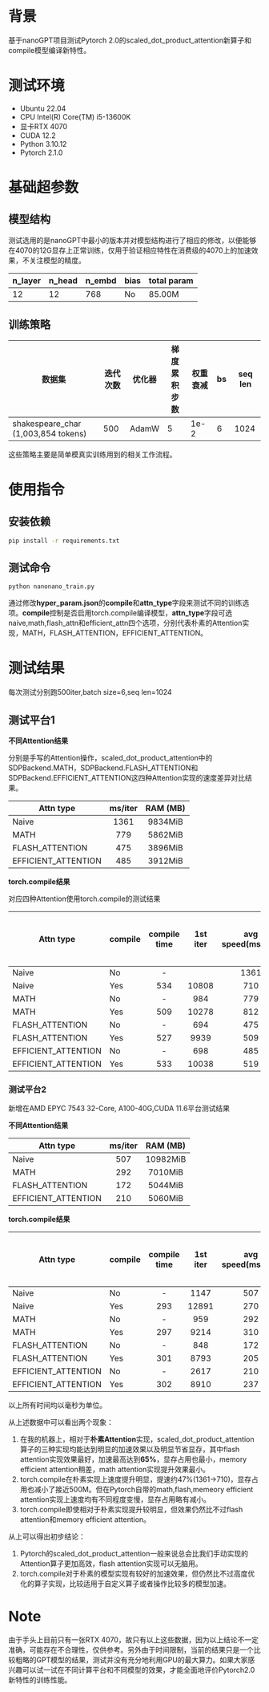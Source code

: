 

# 背景

基于nanoGPT项目测试Pytorch 2.0的scaled_dot_product_attention新算子和compile模型编译新特性。



# 测试环境

+ Ubuntu 22.04
+ CPU Intel(R) Core(TM) i5-13600K
+ 显卡RTX 4070
+ CUDA 12.2
+ Python 3.10.12
+ Pytorch 2.1.0

# 基础超参数

## 模型结构

测试选用的是nanoGPT中最小的版本并对模型结构进行了相应的修改，以便能够在4070的12G显存上正常训练，仅用于验证相应特性在消费级的4070上的加速效果，不关注模型的精度。

| n_layer | n_head | n_embd | bias | total param |
| ------- | ------ | ------ | ---- | ----------- |
| 12      | 12     | 768    | No   | 85.00M      |

## 训练策略

| 数据集                              | 迭代次数 | 优化器 | 梯度累积步数 | 权重衰减 | bs   | seq len |
| ----------------------------------- | -------- | ------ | ------------ | -------- | ---- | ------- |
| shakespeare_char (1,003,854 tokens) | 500      | AdamW  | 5            | 1e-2     | 6    | 1024    |

这些策略主要是简单模真实训练用到的相关工作流程。



# 使用指令

## 安装依赖

```bash
pip install -r requirements.txt
```

## 测试命令

```bash
python nanonano_train.py
```

通过修改**hyper_param.json**的**compile**和**attn_type**字段来测试不同的训练选项。**compile**控制是否启用torch.compile编译模型，**attn_type**字段可选naive,math,flash_attn和efficient_attn四个选项，分别代表朴素的Attention实现，MATH，FLASH_ATTENTION，EFFICIENT_ATTENTION。

# 测试结果

每次测试分别跑500iter,batch size=6,seq len=1024

## 测试平台1

**不同Attention结果**

分别是手写的Attention操作，scaled_dot_product_attention中的SDPBackend.MATH，SDPBackend.FLASH_ATTENTION和SDPBackend.EFFICIENT_ATTENTION这四种Attention实现的速度差异对比结果。

| Attn type           | ms/iter | RAM (MB) |
| ------------------- | :-----: | :------: |
| Naive               |  1361   | 9834MiB  |
| MATH                |   779   | 5862MiB  |
| FLASH_ATTENTION     |   475   | 3896MiB  |
| EFFICIENT_ATTENTION |   485   | 3912MiB  |

**torch.compile结果**

对应四种Attention使用torch.compile的测试结果

| Attn type           | compile | compile time | 1st iter | avg speed(ms/iter) | avg speed (except 1st iter) | RAM (MB) |
| ------------------- | ------- | :----------: | :------: | :----------------: | :-------------------------: | :------: |
| Naive               | No      |      -       |          |        1361        |            1360             | 9834MiB  |
| Naive               | Yes     |     534      |  10808   |        710         |             690             | 9360MiB  |
| MATH                | No      |      -       |   984    |        779         |             779             | 5862MiB  |
| MATH                | Yes     |     509      |  10278   |        812         |             793             | 5762MiB  |
| FLASH_ATTENTION     | No      |      -       |   694    |        475         |             475             | 3896MiB  |
| FLASH_ATTENTION     | Yes     |     527      |   9939   |        509         |             490             | 3730MiB  |
| EFFICIENT_ATTENTION | No      |      -       |   698    |        485         |             485             | 3912MiB  |
| EFFICIENT_ATTENTION | Yes     |     533      |  10038   |        519         |             500             | 3768MiB  |

### 测试平台2

新增在AMD EPYC 7543 32-Core, A100-40G,CUDA 11.6平台测试结果

**不同Attention结果**

| Attn type           | ms/iter | RAM (MB) |
| ------------------- | :-----: | :------: |
| Naive               |   507   | 10982MiB |
| MATH                |   292   | 7010MiB  |
| FLASH_ATTENTION     |   172   | 5044MiB  |
| EFFICIENT_ATTENTION |   210   | 5060MiB  |

**torch.compile结果**

| Attn type           | compile | compile time | 1st iter | avg speed(ms/iter) | avg speed (except 1st iter) | RAM (MB) |
| ------------------- | ------- | :----------: | :------: | :----------------: | :-------------------------: | :------: |
| Naive               | No      |      -       |   1147   |        507         |             505             | 10982MiB |
| Naive               | Yes     |     293      |  12891   |        270         |             245             | 10528MiB |
| MATH                | No      |      -       |   959    |        292         |             290             | 7010MiB  |
| MATH                | Yes     |     297      |   9214   |        310         |             292             | 6910MiB  |
| FLASH_ATTENTION     | No      |      -       |   848    |        172         |             171             | 5044MiB  |
| FLASH_ATTENTION     | Yes     |     301      |   8793   |        205         |             188             | 4878MiB  |
| EFFICIENT_ATTENTION | No      |      -       |   2617   |        210         |             205             | 5060MiB  |
| EFFICIENT_ATTENTION | Yes     |     302      |   8910   |        237         |             219             | 4932MiB  |

以上所有时间均以毫秒为单位。

从上述数据中可以看出两个现象：

1. 在我的机器上，相对于**朴素Attention**实现，scaled_dot_product_attention算子的三种实现均能达到明显的加速效果以及明显节省显存，其中flash attention实现效果最好，加速最高达到**65%**，显存占用也最小，memory efficient attention稍差，math attention实现提升效果最小。
2. torch.compile在朴素实现上速度提升明显，提速约47%(1361->710)，显存占用也减小了接近500M。但在Pytorch自带的math,flash,memeory efficient attention实现上速度均有不同程度变慢，显存占用略有减小。
3. torch.compile即使相对于朴素实现提升较明显，但效果仍然比不过flash attention和memory efficient attention。

从上可以得出初步结论：

1. Pytorch的scaled_dot_product_attention一般来说总会比我们手动实现的Attention算子更加高效，flash attention实现可以无脑用。
2. torch.compile对于朴素的模型实现有较好的加速效果，但仍然比不过高度优化的算子实现，比较适用于自定义算子或者操作比较多的模型加速。

# Note

由于手头上目前只有一张RTX 4070，故只有以上这些数据，因为以上结论不一定准确，可能存在不合理性，仅供参考。另外由于时间限制，当前的结果只是一个比较粗略的GPT模型的结果，测试并没有充分地利用GPU的最大算力。如果大家感兴趣可以试一试在不同计算平台和不同模型的效果，才能全面地评价Pytorch2.0新特性的训练性能。
